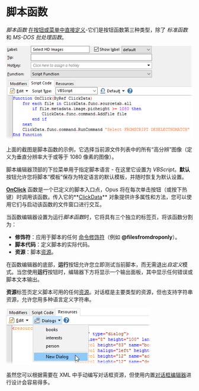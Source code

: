 # 脚本函数

*脚本函数* [在按钮或菜单中直接定义](/Manual/customize/creating_your_own_buttons/README.zh.md)-它们是按钮函数第三种类型，除了 *标准函数* 和 *MS-DOS 批处理函数*。

![](/Manual/images/media/script_function.png)

上面的截图是脚本函数的示例，它选择当前源文件列表中的所有“高分辨”图像（定义为垂直分辨率大于或等于 1080 像素的图像）。

脚本编辑器顶部的下拉菜单用于指定脚本语言 - 在这里它设置为 *VBScript*。**默认**按钮允许您将脚本“模板”保存为特定语言的默认模板，并随时恢复为默认设置。

**[OnClick](/Manual/reference/scripting_reference/scripting_events/onclick.zh.md)** 函数是一个已定义的脚本入口点，Opus 将在每次单击按钮（或按下热键）时调用该函数。传入它的**[ClickData](/Manual/reference/scripting_reference/scripting_objects/clickdata.zh.md)** 对象提供许多属性和方法，您可以使用它们与启动该函数的文件窗口进行交互。

当函数编辑器设置为运行*脚本函数*时，它将具有三个独立的标签页，将该函数分割为：

- **修饰符**：应用于脚本的任何 [命令修饰符](/Manual/customize/creating_your_own_buttons/command_modifiers.zh.md)（例如 **@filesfromdroponly**）。
- **脚本代码**：定义脚本的实际代码。
- **资源**：脚本[资源](resources/README.zh.md)。

在函数编辑器的底部，**运行**按钮允许您立即测试当前脚本，而无需退出*自定义*模式。当您使用**运行**按钮时，编辑器下方将显示一个输出面板，其中显示任何错误或脚本文本输出。

**资源**标签页定义脚本可用的任何[资源](resources/README.zh.md)。对话框是主要类型的资源，但也支持字符串资源，允许您用多种语言定义字符串。

![](/Manual/images/media/image063.png)

虽然您可以根据需要在 XML 中手动编写对话框资源，但使用内置[对话框编辑器](/Manual/scripting/script_editor/editors/dialog_editor/README.zh.md)进行设计会容易得多。